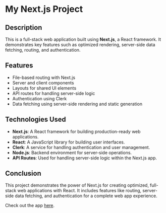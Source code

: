 # My Next.js Project

## Description

This is a full-stack web application built using **Next.js**, a React framework. It demonstrates key features such as optimized rendering, server-side data fetching, routing, and authentication.

## Features

- File-based routing with Next.js
- Server and client components
- Layouts for shared UI elements
- API routes for handling server-side logic
- Authentication using Clerk
- Data fetching using server-side rendering and static generation

## Technologies Used

- **Next.js**: A React framework for building production-ready web applications.
- **React**: A JavaScript library for building user interfaces.
- **Clerk**: A service for handling authentication and user management.
- **Node.js**: Backend environment for server-side operations.
- **API Routes**: Used for handling server-side logic within the Next.js app.

## Conclusion

This project demonstrates the power of Next.js for creating optimized, full-stack web applications with React. It includes features like routing, server-side data fetching, and authentication for a complete web app experience.

Check out the app [here](http://localhost:3000).
